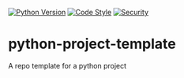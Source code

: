 <!-- Repo Badges -->
[![Python Version](https://img.shields.io/badge/python-3.9-blue.svg)](https://www.python.org/downloads/release/python-390/)
[![Code Style](https://img.shields.io/badge/code%20style-black-black)](https://github.com/psf/black/)
[![Security](https://img.shields.io/badge/security-security-orange)](https://github.com/pyupio/safety/)

# python-project-template
A repo template for a python project
